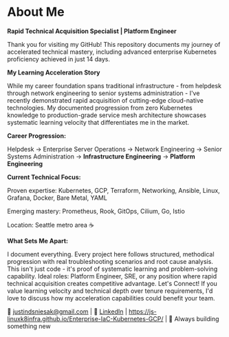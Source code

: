 # About Me

**Rapid Technical Acquisition Specialist | Platform Engineer**

Thank you for visiting my GitHub! This repository documents my journey of accelerated technical mastery, including advanced enterprise Kubernetes proficiency achieved in just 14 days.

**My Learning Acceleration Story**

While my career foundation spans traditional infrastructure - from helpdesk through network engineering to senior systems administration - I've recently demonstrated rapid acquisition of cutting-edge cloud-native technologies. My documented progression from zero Kubernetes knowledge to production-grade service mesh architecture showcases systematic learning velocity that differentiates me in the market.

**Career Progression:**

Helpdesk → Enterprise Server Operations → Network Engineering → Senior Systems Administration → **Infrastructure Engineering** → **Platform Engineering**

**Current Technical Focus:**

Proven expertise: Kubernetes, GCP, Terraform, Networking, Ansible, Linux, Grafana, Docker, Bare Metal, YAML

Emerging mastery: Prometheus, Rook, GitOps, Cilium, Go, Istio

Location: Seattle metro area ☕

**What Sets Me Apart:**

I document everything. Every project here follows structured, methodical progression with real troubleshooting scenarios and root cause analysis. This isn't just code - it's proof of systematic learning and problem-solving capability.
Ideal roles: Platform Engineer, SRE, or any position where rapid technical acquisition creates competitive advantage.
Let's Connect!
If you value learning velocity and technical depth over tenure requirements, I'd love to discuss how my acceleration capabilities could benefit your team.

📧 justindsniesak@gmail.com | 💼 [LinkedIn](https://www.linkedin.com/in/justinsniesak/) | https://js-linuxk8infra.github.io/Enterprise-IaC-Kubernetes-GCP/ | 🚀 Always building something new

